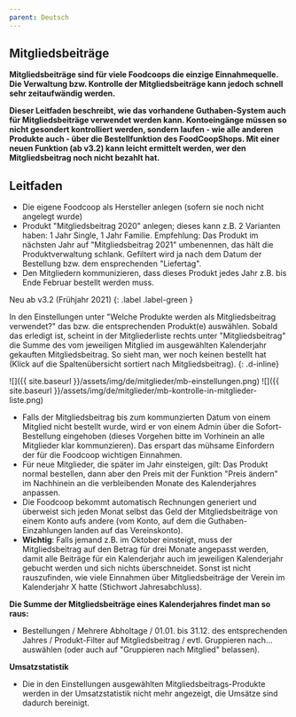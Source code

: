 ```yaml
---
parent: Deutsch
---
```

## Mitgliedsbeiträge

**Mitgliedsbeiträge sind für viele Foodcoops die einzige Einnahmequelle. Die Verwaltung bzw. Kontrolle der Mitgliedsbeiträge kann jedoch schnell sehr zeitaufwändig werden.**

**Dieser Leitfaden beschreibt, wie das vorhandene Guthaben-System auch für Mitgliedsbeiträge verwendet werden kann. Kontoeingänge müssen so nicht gesondert kontrolliert werden, sondern laufen - wie alle anderen Produkte auch - über die Bestellfunktion des FoodCoopShops. Mit einer neuen Funktion (ab v3.2) kann leicht ermittelt werden, wer den Mitgliedsbeitrag noch nicht bezahlt hat.**

## Leitfaden

* Die eigene Foodcoop als Hersteller anlegen (sofern sie noch nicht angelegt wurde)
* Produkt "Mitgliedsbeitrag 2020" anlegen; dieses kann z.B. 2 Varianten haben: 1 Jahr Single, 1 Jahr Familie. Empfehlung: Das Produkt im nächsten Jahr auf "Mitgliedsbeitrag 2021" umbenennen, das hält die Produktverwaltung schlank. Gefiltert wird ja nach dem Datum der Bestellung bzw. dem ensprechenden "Liefertag".
* Den Mitgliedern kommunizieren, dass dieses Produkt jedes Jahr z.B. bis Ende Februar bestellt werden muss.

Neu ab v3.2 (Frühjahr 2021)
{: .label .label-green }

In den Einstellungen unter "Welche Produkte werden als Mitgliedsbeitrag verwendet?" das bzw. die entsprechenden Produkt(e) auswählen. Sobald das erledigt ist, scheint in der Mitgliederliste rechts unter "Mitgliedsbeitrag" die Summe des vom jeweiligen Mitglied im ausgewählten Kalenderjahr gekauften Mitgliedsbeitrag. So sieht man, wer noch keinen bestellt hat (Klick auf die Spaltenübersicht sortiert nach Mitgliedsbeitrag).
{: .d-inline}

![]({{ site.baseurl }}/assets/img/de/mitglieder/mb-einstellungen.png)
![]({{ site.baseurl }}/assets/img/de/mitglieder/mb-kontrolle-in-mitglieder-liste.png)


* Falls der Mitgliedsbeitrag bis zum kommunzierten Datum von einem Mitglied nicht bestellt wurde, wird er von einem Admin über die Sofort-Bestellung eingehoben (dieses Vorgehen bitte im Vorhinein an alle Mitglieder klar kommunzieren). Das erspart das mühsame Einfordern der für die Foodcoop wichtigen Einnahmen.
* Für neue Mitglieder, die später im Jahr einsteigen, gilt: Das Produkt normal bestellen, dann aber den Preis mit der Funktion "Preis ändern" im Nachhinein an die verbleibenden Monate des Kalenderjahres anpassen.
* Die Foodcoop bekommt automatisch Rechnungen generiert und überweist sich jeden Monat selbst das Geld der Mitgliedsbeiträge von einem Konto aufs andere (vom Konto, auf dem die Guthaben-Einzahlungen landen auf das Vereinskonto).
* **Wichtig**: Falls jemand z.B. im Oktober einsteigt, muss der Mitgliedsbeitrag auf den Betrag für drei Monate angepasst werden, damit alle Beiträge für ein Kalenderjahr auch im jeweiligen Kalenderjahr gebucht werden und sich nichts überschneidet. Sonst ist nicht rauszufinden, wie viele Einnahmen über Mitgliedsbeiträge der Verein im Kalenderjahr X hatte (Stichwort Jahresabchluss).


**Die Summe der Mitgliedsbeiträge eines Kalenderjahres findet man so raus:**
* Bestellungen / Mehrere Abholtage / 01.01. bis 31.12. des entsprechenden Jahres / Produkt-Filter auf Mitgliedsbeitrag / evtl. Gruppieren nach... auswählen (oder auch auf "Gruppieren nach Mitglied" belassen).

**Umsatzstatistik**
* Die in den Einstellungen ausgewählten Mitgliedsbeitrags-Produkte werden in der Umsatzstatistik nicht mehr angezeigt, die Umsätze sind dadurch bereinigt.